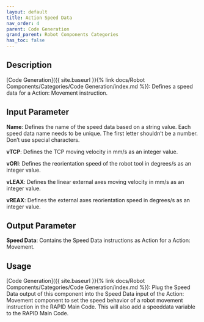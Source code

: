 ```yaml
---
layout: default
title: Action Speed Data
nav_order: 4
parent: Code Generation
grand_parent: Robot Components Categories
has_toc: false
---
```


## Description

[Code Generation]({{ site.baseurl }}{% link docs/Robot Components/Categories/Code Generation/index.md %}): Defines a speed data for a Action: Movement instruction.

## Input Parameter

**Name**: Defines the name of the speed data based on a string value. Each speed data name needs to be unique. The first letter shouldn’t be a number. Don’t use special characters.

**vTCP**: Defines the TCP moving velocity in mm/s as an integer value.

**vORI**: Defines the reorientation speed of the robot tool in degrees/s as an integer value.

**vLEAX**: Defines the linear external axes moving velocity in mm/s as an integer value.

**vREAX**: Defines the external axes reorientation speed in degrees/s as an integer value.

## Output Parameter

**Speed Data**: Contains the Speed Data instructions as Action for a Action: Movement.

## Usage

[Code Generation]({{ site.baseurl }}{% link docs/Robot Components/Categories/Code Generation/index.md %}): Plug the Speed Data output of this component into the Speed Data input of the Action: Movement component to set the speed behavior of a robot movement instruction in the RAPID Main Code. This will also add a speeddata variable to the RAPID Main Code.